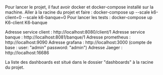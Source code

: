 
Pour lancer le projet, il faut avoir docker et docker-compose installé sur la machine.
Aller à la racine du projet et faire :  docker-compose up --scale k6-client=0 --scale k6-banque=0
Pour lancer les tests : docker-compose up K6-client K6-banque

Adresse service client : http://localhost:8080/client/1
Adresse service banque : http://localhost:8081/banque/1
Adresse prometheus : http://localhost:9090
Adresse grafana : http://localhost:3000 (compte de base : user: "admin" password: "admin")
Adresse Jaeger : http://localhost:16686

La liste des dashboards est situé dans le dossier "dashboards" à la racine du projet.